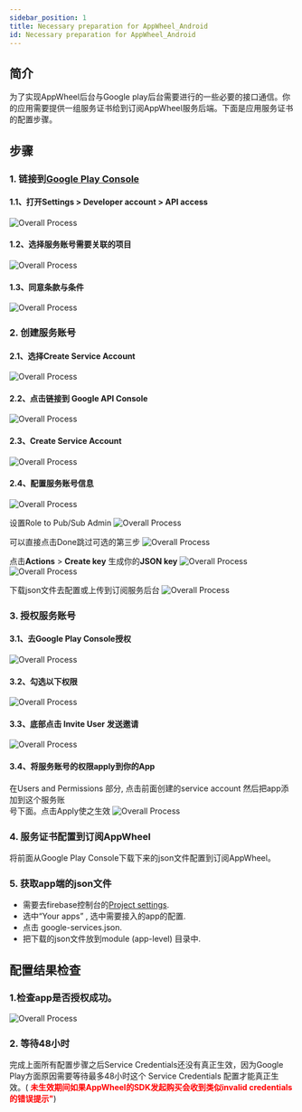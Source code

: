 ```yaml
---
sidebar_position: 1
title: Necessary preparation for AppWheel_Android
id: Necessary preparation for AppWheel_Android
---
```


## 简介
为了实现AppWheel后台与Google play后台需要进行的一些必要的接口通信。你的应用需要提供一组服务证书给到订阅AppWheel服务后端。下面是应用服务证书的配置步骤。
## 步骤

### 1. 链接到[Google Play Console](https://play.google.com/console)

#### 1.1、打开Settings > Developer account > API access 

![Overall Process](/img/necessaryPreparationForAppWheel_Android/NPA1.jpeg)

 #### 1.2、选择服务账号需要关联的项目

![Overall Process](/img/necessaryPreparationForAppWheel_Android/NPA2.png)


#### 1.3、同意条款与条件

![Overall Process](/img/necessaryPreparationForAppWheel_Android/NPA3.png)

   
### 2. 创建服务账号

#### 2.1、选择Create Service Account

![Overall Process](/img/necessaryPreparationForAppWheel_Android/NPA4.png)

#### 2.2、点击链接到 Google API Console

![Overall Process](/img/necessaryPreparationForAppWheel_Android/NPA5.png)

#### 2.3、Create Service Account

![Overall Process](/img/necessaryPreparationForAppWheel_Android/NPA6.png)

#### 2.4、配置服务账号信息

![Overall Process](/img/necessaryPreparationForAppWheel_Android/NPA7.png)

                
设置Role to Pub/Sub Admin 
![Overall Process](/img/necessaryPreparationForAppWheel_Android/NPA8.png)

 可以直接点击Done跳过可选的第三步
![Overall Process](/img/necessaryPreparationForAppWheel_Android/NPA9.png)

点击<strong>Actions</strong> > <strong>Create key</strong> 生成你的<strong>JSON key</strong>
![Overall Process](/img/necessaryPreparationForAppWheel_Android/NPA10.png)
![Overall Process](/img/necessaryPreparationForAppWheel_Android/NPA11.png)


下载json文件去配置或上传到订阅服务后台
![Overall Process](/img/necessaryPreparationForAppWheel_Android/NPA12.png)


### 3. 授权服务账号

#### 3.1、去Google Play Console授权

![Overall Process](/img/necessaryPreparationForAppWheel_Android/NPA13.png)

#### 3.2、勾选以下权限

![Overall Process](/img/necessaryPreparationForAppWheel_Android/NPA14.png)

#### 3.3、底部点击 Invite User 发送邀请

![Overall Process](/img/necessaryPreparationForAppWheel_Android/NPA15.png)

#### 3.4、将服务账号的权限apply到你的App

在Users and Permissions 部分, 点击前面创建的service account 然后把app添加到这个服务账   
号下面。点击Apply使之生效
![Overall Process](/img/necessaryPreparationForAppWheel_Android/NPA16.png)

### 4.  服务证书配置到订阅AppWheel

将前面从Google Play Console下载下来的json文件配置到订阅AppWheel。

### 5. 获取app端的json文件

- 需要去firebase控制台的[Project settings](https://console.firebase.google.com/project/_/settings/general).
- 选中“Your apps” , 选中需要接入的app的配置.
- 点击 google-services.json.
- 把下载的json文件放到module (app-level) 目录中.

## 配置结果检查

### 1.检查app是否授权成功。

![Overall Process](/img/necessaryPreparationForAppWheel_Android/NPA17.png)

### 2. 等待48小时

完成上面所有配置步骤之后Service Credentials还没有真正生效，因为Google Play方面原因需要等待最多48小时这个 Service Credentials 配置才能真正生效。(<font color="red"> **未生效期间如果AppWheel的SDK发起购买会收到类似invalid credentials 的错误提示"**</font>)

